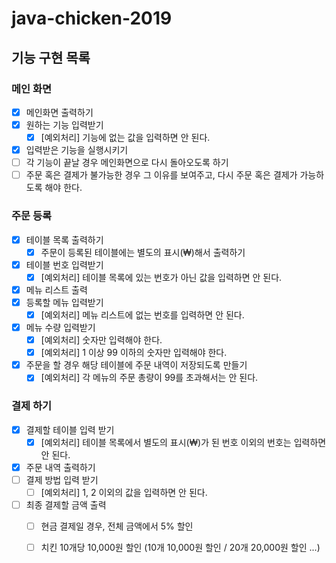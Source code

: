 # java-chicken-2019

## 기능 구현 목록
### 메인 화면
- [x] 메인화면 출력하기
- [x] 원하는 기능 입력받기
    - [x] [예외처리] 기능에 없는 값을 입력하면 안 된다.
- [x] 입력받은 기능을 실행시키기
- [ ] 각 기능이 끝날 경우 메인화면으로 다시 돌아오도록 하기
- [ ] 주문 혹은 결제가 불가능한 경우 그 이유를 보여주고, 다시 주문 혹은 결제가 가능하도록 해야 한다. 

### 주문 등록
- [x] 테이블 목록 출력하기
    - [x] 주문이 등록된 테이블에는 별도의 표시(₩)해서 출력하기
- [x] 테이블 번호 입력받기
    - [x] [예외처리] 테이블 목록에 있는 번호가 아닌 값을 입력하면 안 된다. 
- [x] 메뉴 리스트 출력
- [x] 등록할 메뉴 입력받기
    - [x] [예외처리] 메뉴 리스트에 없는 번호를 입력하면 안 된다. 
- [x] 메뉴 수량 입력받기
    - [x] [예외처리] 숫자만 입력해야 한다. 
    - [x] [예외처리] 1 이상 99 이하의 숫자만 입력해야 한다.
 - [x] 주문을 할 경우 해당 테이블에 주문 내역이 저장되도록 만들기
    - [x] [예외처리] 각 메뉴의 주문 총량이 99를 초과해서는 안 된다.

### 결제 하기
- [x] 결제할 테이블 입력 받기
    - [x] [예외처리] 테이블 목록에서 별도의 표시(₩)가 된 번호 이외의 번호는 입력하면 안 된다. 
- [x] 주문 내역 출력하기
- [ ] 결제 방법 입력 받기
    - [ ] [예외처리] 1, 2 이외의 값을 입력하면 안 된다. 
- [ ] 최종 결제할 금액 출력
    - [ ] 현금 결제일 경우, 전체 금액에서 5% 할인
    - [ ] 치킨 10개당 10,000원 할인 (10개 10,000원 할인 / 20개 20,000원 할인 ...)
    
